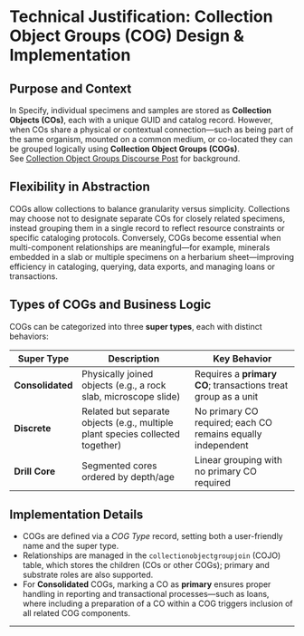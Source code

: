 # Technical Justification: Collection Object Groups (COG) Design & Implementation

## Purpose and Context

In Specify, individual specimens and samples are stored as **Collection Objects (COs)**, each with a unique GUID and catalog record. However, when COs share a physical or contextual connection—such as being part of the same organism, mounted on a common medium, or co-located they can be grouped logically using **Collection Object Groups (COGs)**.  
See [Collection Object Groups Discourse Post](https://discourse.specifysoftware.org/t/collection-object-groups/2226) for background.

## Flexibility in Abstraction

COGs allow collections to balance granularity versus simplicity. Collections may choose not to designate separate COs for closely related specimens, instead grouping them in a single record to reflect resource constraints or specific cataloging protocols. Conversely, COGs become essential when multi-component relationships are meaningful—for example, minerals embedded in a slab or multiple specimens on a herbarium sheet—improving efficiency in cataloging, querying, data exports, and managing loans or transactions.

## Types of COGs and Business Logic

COGs can be categorized into three **super types**, each with distinct behaviors:

| Super Type      | Description                                                                                           | Key Behavior                                                                 |
|------------------|-------------------------------------------------------------------------------------------------------|------------------------------------------------------------------------------|
| **Consolidated** | Physically joined objects (e.g., a rock slab, microscope slide)                                       | Requires a **primary CO**; transactions treat group as a unit               |
| **Discrete**     | Related but separate objects (e.g., multiple plant species collected together)                        | No primary CO required; each CO remains equally independent                  |
| **Drill Core**   | Segmented cores ordered by depth/age                                                                  | Linear grouping with no primary CO required                                  |

## Implementation Details

- COGs are defined via a *COG Type* record, setting both a user-friendly name and the super type.
- Relationships are managed in the `collectionobjectgroupjoin` (COJO) table, which stores the children (COs or other COGs); primary and substrate roles are also supported.
- For **Consolidated** COGs, marking a CO as **primary** ensures proper handling in reporting and transactional processes—such as loans, where including a preparation of a CO within a COG triggers inclusion of all related COG components.

---
